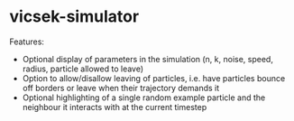 # vicsek-simulator

Features:

- Optional display of parameters in the simulation (n, k, noise, speed, radius, particle allowed to leave)
- Option to allow/disallow leaving of particles, i.e. have particles bounce off borders or leave when their trajectory demands it
- Optional highlighting of a single random example particle and the neighbour it interacts with at the current timestep
